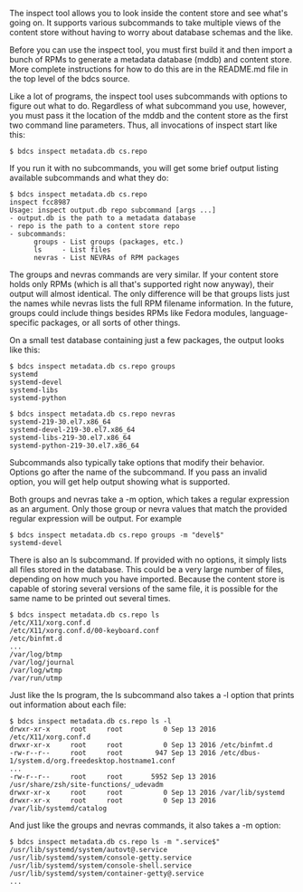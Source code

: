 The inspect tool allows you to look inside the content store and see what's
going on.  It supports various subcommands to take multiple views of the
content store without having to worry about database schemas and the like.

Before you can use the inspect tool, you must first build it and then
import a bunch of RPMs to generate a metadata database (mddb) and content
store.  More complete instructions for how to do this are in the README.md
file in the top level of the bdcs source.

Like a lot of programs, the inspect tool uses subcommands with options to
figure out what to do.  Regardless of what subcommand you use, however, you
must pass it the location of the mddb and the content store as the first two
command line parameters.  Thus, all invocations of inspect start like this:

```
$ bdcs inspect metadata.db cs.repo
```

If you run it with no subcommands, you will get some brief output listing
available subcommands and what they do:

```
$ bdcs inspect metadata.db cs.repo
inspect fcc8987
Usage: inspect output.db repo subcommand [args ...]
- output.db is the path to a metadata database
- repo is the path to a content store repo
- subcommands:
      groups - List groups (packages, etc.)
      ls     - List files
      nevras - List NEVRAs of RPM packages
```

The groups and nevras commands are very similar.  If your content store holds
only RPMs (which is all that's supported right now anyway), their output will
almost identical.  The only difference will be that groups lists just the names
while nevras lists the full RPM filename information.  In the future, groups
could include things besides RPMs like Fedora modules, language-specific
packages, or all sorts of other things.

On a small test database containing just a few packages, the output looks like
this:

```
$ bdcs inspect metadata.db cs.repo groups
systemd
systemd-devel
systemd-libs
systemd-python

$ bdcs inspect metadata.db cs.repo nevras
systemd-219-30.el7.x86_64
systemd-devel-219-30.el7.x86_64
systemd-libs-219-30.el7.x86_64
systemd-python-219-30.el7.x86_64
```

Subcommands also typically take options that modify their behavior.  Options go
after the name of the subcommand.  If you pass an invalid option, you will get
help output showing what is supported.

Both groups and nevras take a -m option, which takes a regular expression as an
argument.  Only those group or nevra values that match the provided regular
expression will be output.  For example

```
$ bdcs inspect metadata.db cs.repo groups -m "devel$"
systemd-devel
```

There is also an ls subcommand.  If provided with no options, it simply lists
all files stored in the database.  This could be a very large number of files,
depending on how much you have imported.  Because the content store is capable
of storing several versions of the same file, it is possible for the same name
to be printed out several times.

```
$ bdcs inspect metadata.db cs.repo ls
/etc/X11/xorg.conf.d
/etc/X11/xorg.conf.d/00-keyboard.conf
/etc/binfmt.d
...
/var/log/btmp
/var/log/journal
/var/log/wtmp
/var/run/utmp
```

Just like the ls program, the ls subcommand also takes a -l option that prints
out information about each file:

```
$ bdcs inspect metadata.db cs.repo ls -l
drwxr-xr-x     root     root          0 Sep 13 2016 /etc/X11/xorg.conf.d
drwxr-xr-x     root     root          0 Sep 13 2016 /etc/binfmt.d
-rw-r--r--     root     root        947 Sep 13 2016 /etc/dbus-1/system.d/org.freedesktop.hostname1.conf
...
-rw-r--r--     root     root       5952 Sep 13 2016 /usr/share/zsh/site-functions/_udevadm
drwxr-xr-x     root     root          0 Sep 13 2016 /var/lib/systemd
drwxr-xr-x     root     root          0 Sep 13 2016 /var/lib/systemd/catalog
```

And just like the groups and nevras commands, it also takes a -m option:

```
$ bdcs inspect metadata.db cs.repo ls -m ".service$"
/usr/lib/systemd/system/autovt@.service
/usr/lib/systemd/system/console-getty.service
/usr/lib/systemd/system/console-shell.service
/usr/lib/systemd/system/container-getty@.service
...
```
